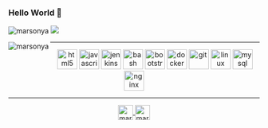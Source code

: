 ### Hello World 👋

<!--
**marsonya/marsonya** is a ✨ _special_ ✨ repository because its `README.md` (this file) appears on your GitHub profile.

Here are some ideas to get you started:

- 🔭 I’m currently working on ...
- 🌱 I’m currently learning ...
- 👯 I’m looking to collaborate on ...
- 🤔 I’m looking for help with ...
- 💬 Ask me about ...
- 📫 How to reach me: ...
- 😄 Pronouns: ...
- ⚡ Fun fact: ...
-->

<p align="left">
  <img src="https://komarev.com/ghpvc/?username=marsonya" alt="marsonya" />
  <a href="mailto:marsonya27@gmail.com"><img src='https://img.shields.io/badge/Gmail-mail%20me-red' /></a>
</p>

<p><img align="left" src="https://github-readme-stats.vercel.app/api?username=marsonya&show_icons=true&layout=compact&theme=dark&hide_border=true&hide_title=true&line_height=36" alt="marsonya" /></p> 

---

<p align="center">
  <img src="https://devicons.github.io/devicon/devicon.git/icons/html5/html5-original-wordmark.svg" alt="html5" width="40" height="40"/>
  <img src="https://devicons.github.io/devicon/devicon.git/icons/javascript/javascript-original.svg" alt="javascript" width="40" height="40"/>
  <img src="https://www.vectorlogo.zone/logos/jenkins/jenkins-icon.svg" alt="jenkins" width="40" height="40"/>
  <img src="https://www.vectorlogo.zone/logos/gnu_bash/gnu_bash-icon.svg" alt="bash" width="40" height="40"/>
  <img src="https://devicons.github.io/devicon/devicon.git/icons/bootstrap/bootstrap-plain.svg" alt="bootstrap" width="40" height="40"/>
  <img src="https://devicons.github.io/devicon/devicon.git/icons/docker/docker-original-wordmark.svg" alt="docker" width="40" height="40"/>
  <img src="https://www.vectorlogo.zone/logos/git-scm/git-scm-icon.svg" alt="git" width="40" height="40"/>
  <img src="https://devicons.github.io/devicon/devicon.git/icons/linux/linux-original.svg" alt="linux" width="40" height="40"/>
  <img src="https://devicons.github.io/devicon/devicon.git/icons/mysql/mysql-original-wordmark.svg" alt="mysql" width="40" height="40"/>
  <img src="https://devicons.github.io/devicon/devicon.git/icons/nginx/nginx-original.svg" alt="nginx" width="40" height="40"/>
</p>

---

<p align="center">
<a href="https://linkedin.com/in/marsonya" target="_blank">
  <img align="center" src="https://cdn.jsdelivr.net/npm/simple-icons@3.0.1/icons/linkedin.svg" alt="marsonya" height="30" width="30" />
</a>
<a href="https://twitter.com/marsonya_" target="_blank">
  <img align="center" src="https://cdn.jsdelivr.net/npm/simple-icons@3.0.1/icons/twitter.svg" alt="marsonya" height="30" width="30" />
</a>
</p>
